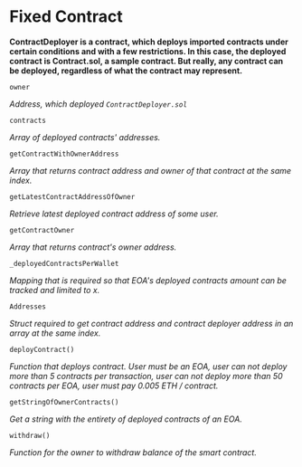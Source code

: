 # Fixed Contract

**ContractDeployer is a contract, which deploys imported contracts under certain conditions and with a few restrictions. In this case, the deployed contract is Contract.sol, a sample contract. But really, any contract can be deployed, regardless of what the contract may represent.**

```
owner
```
*Address, which deployed ```ContractDeployer.sol```*

```
contracts
```
*Array of deployed contracts' addresses.*

```
getContractWithOwnerAddress
```
*Array that returns contract address and owner of that contract at the same index.*

```
getLatestContractAddressOfOwner
```
*Retrieve latest deployed contract address of some user.*

```
getContractOwner
```
*Array that returns contract's owner address.*

```
_deployedContractsPerWallet
```
*Mapping that is required so that EOA's deployed contracts amount can be tracked and limited to x.*

```
Addresses
```
*Struct required to get contract address and contract deployer address in an array at the same index.*

```
deployContract()
```
*Function that deploys contract. User must be an EOA, user can not deploy more than 5 contracts per transaction, user can not deploy more than 50 contracts per EOA, user must pay 0.005 ETH / contract.*

```
getStringOfOwnerContracts()
```
*Get a string with the entirety of deployed contracts of an EOA.*

```
withdraw()
```
*Function for the owner to withdraw balance of the smart contract.*
